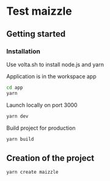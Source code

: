 # Test maizzle

## Getting started

### Installation
Use volta.sh to install node.js and yarn

Application is in the workspace app 
```bash
cd app
yarn
```
Launch locally on port 3000
```bash
yarn dev
```
Build project for production
```bash
yarn build
```

## Creation of the project
```bash
yarn create maizzle
```
